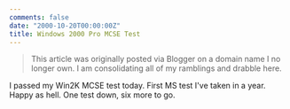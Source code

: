 ```yaml
---
comments: false
date: "2000-10-20T00:00:00Z"
title: Windows 2000 Pro MCSE Test
---
```


> This article was originally posted via Blogger on a domain name I no longer own.  I am consolidating all of my ramblings and drabble here.

I passed my Win2K MCSE test today. First MS test I've taken in a year. Happy as hell. One test down, six more to go.